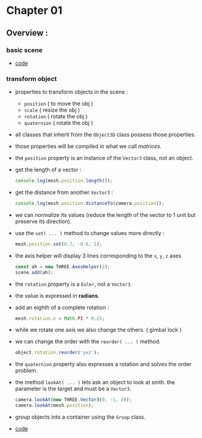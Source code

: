 # Chapter 01


## Overview :


### basic scene

-   [code](sketch_01.js)


### transform object

-   properties to transform objects in the scene :
    -   `position` ( to move the obj )
    -   `scale` ( resize the obj )
    -   `rotation` ( rotate the obj )
    -   `quaternion` ( rotate the obj )
-   all classes that inherit from the `Object3D` class possess those properties.
-   those properties will be compiled in what we call *matrices*.
-   the `position` property is an instance of the `Vector3` class, not an object.
-   get the length of a vector :
    
    ```js
    console.log(mesh.position.length());
    ```
-   get the distance from another `Vector3` :
    
    ```js
    console.log(mesh.position.distanceTo(camera.position));
    ```
-   we can *normalize* its values (reduce the length of the vector to 1 unit but preserve its direction).
-   use the `set( ... )` method to change values more directly :
    
    ```js
    mesh.position.set(0.7, -0.6, 1);
    ```
-   the axis helper will display 3 lines corresponding to the `x`, `y`, `z` axes
    
    ```js
    const ah = new THREE.AxesHelper(2);
    scene.add(ah);
    ```
-   the `rotation` property is a `Euler`, not a `Vector3`.
-   the value is expressed in **radians**.
-   add an eighth of a complete rotation :
    
    ```js
    mesh.rotation.x = Math.PI * 0.25;
    ```
-   while we rotate one axis we also change the others. ( gimbal lock )
-   we can change the order with the `reorder( ... )` method.
    
    ```js
    object.rotation.reorder('yxz');
    ```
-   the `quaternion` property also expresses a rotation and solves the order problem.
-   the method `lookAt( ... )` lets ask an object to look at smth. the parameter is the target and must be a `Vector3`.
    
    ```js
    camera.lookAt(new THREE.Vector3(0, -1, 0));
    camera.lookAt(mesh.position);
    ```
-   group objects into a container using the `Group` class.
-   [code](sketch_02.js)
